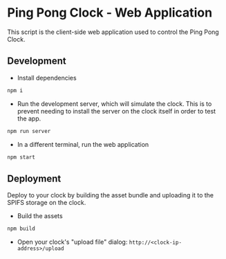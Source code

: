 # Ping Pong Clock - Web Application
This script is the client-side web application used to control the Ping Pong Clock.

## Development
- Install dependencies
```bash
npm i
```
- Run the development server, which will simulate the clock. This is to prevent needing to install the server on the clock itself in order to test the app.
```bash
npm run server
```

- In a different terminal, run the web application
```bash
npm start
```

## Deployment
Deploy to your clock by building the asset bundle and uploading it to the SPIFS storage on the clock.
- Build the assets
```bash
npm build
```
- Open your clock's "upload file" dialog: `http://<clock-ip-address>/upload`
